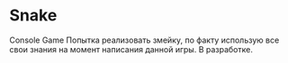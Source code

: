 # Snake
Console Game
Попытка реализовать змейку, по факту использую все свои знания на момент написания данной игры.
В разработке.
